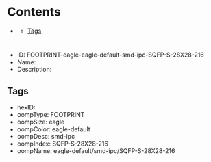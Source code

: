 



Contents
========

* [](#)
	* [Tags](#tags)

# 

- ID: FOOTPRINT-eagle-eagle-default-smd-ipc-SQFP-S-28X28-216
- Name: 
- Description: 

## Tags

- hexID: 
- oompType: FOOTPRINT
- oompSize: eagle
- oompColor: eagle-default
- oompDesc: smd-ipc
- oompIndex: SQFP-S-28X28-216
- oompName: eagle-default/smd-ipc/SQFP-S-28X28-216

